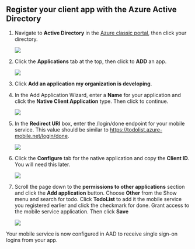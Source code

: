 ## <a name="register-app-aad"></a>Register your client app with the Azure Active Directory
1. Navigate to **Active Directory** in the [Azure classic portal](https://manage.windowsazure.com/), then click your directory.
   
   ![](./media/mobile-services-dotnet-adal-register-client/mobile-services-select-aad.png)
2. Click the **Applications** tab at the top, then click to **ADD** an app. 
   
   ![](./media/mobile-services-dotnet-adal-register-client/mobile-services-aad-applications-tab.png)
3. Click **Add an application my organization is developing**.
4. In the Add Application Wizard, enter a **Name** for your application and click the  **Native Client Application** type. Then click to continue.
   
   ![](./media/mobile-services-dotnet-adal-register-client/mobile-services-native-selection.png)
5. In the **Redirect URI** box, enter the /login/done endpoint for your mobile service. This value should be similar to https://todolist.azure-mobile.net/login/done.
   
   ![](./media/mobile-services-dotnet-adal-register-client/mobile-services-native-redirect-uri.png)
6. Click the **Configure** tab for the native application and copy the **Client ID**. You will need this later.
   
   ![](./media/mobile-services-dotnet-adal-register-client/mobile-services-native-client-id.png)
7. Scroll the page down to the **permissions to other applications** section and click the **Add application** button. Choose **Other** from the Show menu and search for todo. Click **TodoList** to add it the mobile service you registered earlier and click the checkmark for done. Grant access to the mobile service application. Then click **Save**
   
   ![](./media/mobile-services-dotnet-adal-register-client/mobile-services-native-add-permissions.png)

Your mobile service is now configured in AAD to receive single sign-on logins from your app.

